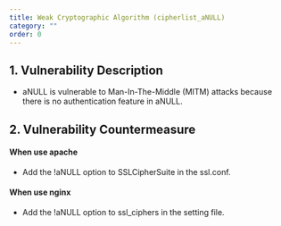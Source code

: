 ```yaml
---
title: Weak Cryptographic Algorithm (cipherlist_aNULL)
category: ""
order: 0
---
```


## 1. Vulnerability Description
* aNULL is vulnerable to Man-In-The-Middle (MITM) attacks because there is no authentication feature in aNULL.

## 2. Vulnerability Countermeasure

#### When use apache
* Add the !aNULL option to SSLCipherSuite in the ssl.conf. 

#### When use nginx
* Add the !aNULL option to ssl_ciphers in the setting file.

